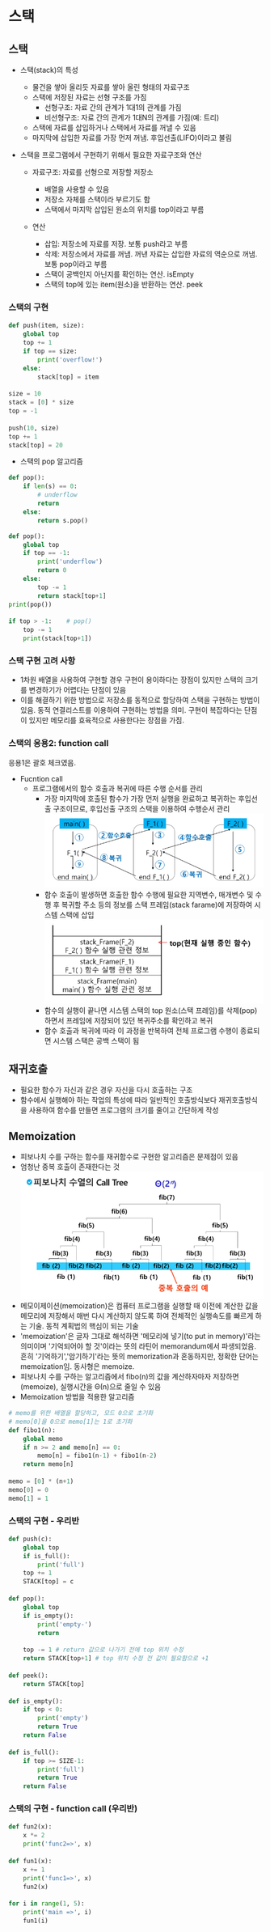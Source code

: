 # 스택
## 스택
- 스택(stack)의 특성
    - 물건을 쌓아 올리듯 자료를 쌓아 올린 형태의 자료구조
    - 스택에 저장된 자료는 선형 구조를 가짐
        - 선형구조: 자료 간의 관계가 1대1의 관계를 가짐
        - 비선형구조: 자료 간의 관계가 1대N의 관계를 가짐(예: 트리)
    - 스택에 자료를 삽입하거나 스택에서 자료를 꺼낼 수 있음
    - 마지막에 삽입한 자료를 가장 먼저 꺼냄. 후입선출(LIFO)이라고 불림

- 스택을 프로그램에서 구현하기 위해서 필요한 자료구조와 연산
    - 자료구조: 자료를 선형으로 저장할 저장소
        - 배열을 사용할 수 있음
        - 저장소 자체를 스택이라 부르기도 함
        - 스택에서 마지막 삽입된 원소의 위치를 top이라고 부름
    
    - 연산
        - 삽입: 저장소에 자료를 저장. 보통 push라고 부름
        - 삭제: 저장소에서 자료를 꺼냄. 꺼낸 자료는 삽입한 자료의 역순으로 꺼냄. 보통 pop이라고 부름
        - 스택이 공백인지 아닌지를 확인하는 연산. isEmpty
        - 스택의 top에 있는 item(원소)을 반환하는 연산. peek

### 스택의 구현
```py
def push(item, size):
    global top
    top += 1
    if top == size:
        print('overflow!')
    else:
        stack[top] = item

size = 10
stack = [0] * size
top = -1

push(10, size)
top += 1
stack[top] = 20
```

- 스택의 pop 알고리즘
```py
def pop():
    if len(s) == 0:
        # underflow
        return
    else:
        return s.pop()
```

```py
def pop():
    global top
    if top == -1:
        print('underflow')
        return 0
    else:
        top -= 1
        return stack[top+1]
print(pop())

if top > -1:    # pop()
    top -= 1
    print(stack[top+1])
```

### 스택 구현 고려 사항
- 1차원 배열을 사용하여 구현할 경우 구현이 용이하다는 장점이  있지만 스택의 크기를 변경하기가 어렵다는 단점이 있음
- 이를 해결하기 위한 방법으로 저장소를 동적으로 할당하여 스택을 구현하는 방법이 있음. 동적 연결리스트를 이용하여 구현하는 방법을 의미. 구현이 복잡하다는 단점이 있지만 메모리를 효육적으로 사용한다는 장점을 가짐.

### 스택의 응용2: function call
응용1은 괄호 체크였음.
- Fucntion call
    - 프로그램에서의 함수 호출과 복귀에 따른 수행 순서를 관리
        - 가장 마지막에 호출된 함수가 가장 먼저 실행을 완료하고 복귀하는 후입선출 구조이므로, 후입선출 구조의 스택을 이용하여 수행순서 관리  
        ![Alt text](Stack-1.png)  
        - 함수 호출이 발생하면 호출한 함수 수행에 필요한 지역변수, 매개변수 및 수행 후 복귀할 주소 등의 정보를 스택 프레임(stack farame)에 저장하여 시스템 스택에 삽입  
        ![Alt text](Stack-2.png)  
        - 함수의 실행이 끝나면 시스템 스택의 top 원소(스택 프레임)를 삭제(pop)하면서 프레임에 저장되어 있던 복귀주소를 확인하고 복귀
        - 함수 호출과 복귀에 따라 이 과정을 반복하여 전체 프로그램 수행이 종료되면 시스템 스택은 공백 스택이 됨


## 재귀호출
- 필요한 함수가 자신과 같은 경우 자신을 다시 호출하는 구조
- 함수에서 실행해야 하는 작업의 특성에 따라 일반적인 호출방식보다 재귀호출방식을 사용하여 함수를 만들면 프로그램의 크기를 줄이고 간단하게 작성

## Memoization
- 피보나치 수를 구하는 함수를 재귀함수로 구현한 알고리즘은 문제점이 있음
- 엄청난 중복 호출이 존재한다는 것  
![Alt text](Stack-3.png)
- 메모이제이션(memoization)은 컴퓨터 프로그램을 실행할 때 이전에 계산한 값을 메모리에 저장해서 매번 다시 계산하지 않도록 하여 전체적인 실행속도를 빠르게 하는 기술. 동적 계획법의 핵심이 되는 기술
- 'memoization'은 글자 그대로 해석하면 '메모리에 넣기(to put in memory)'라는 의미이며 '기억되어야 할 것'이라는 뜻의 라틴어 memorandum에서 파생되었음. 흔히 '기억하기','암기하기'라는 뜻의 memorization과 혼동하지만, 정확한 단어는 memoization임. 동사형은 memoize.
- 피보나치 수를 구하는 알고리즘에서 fibo(n)의 값을 계산하자마자 저장하면(memoize), 실행시간을 Θ(n)으로 줄일 수 있음
- Memoization 방법을 적용한 알고리즘
```py
# memo를 위한 배열을 할당하고, 모드 0으로 초기화
# memo[0]을 0으로 memo[1]는 1로 초기화
def fibo1(n):
    global memo
    if n >= 2 and memo[n] == 0:
        memo[n] = fibo1(n-1) + fibo1(n-2)
    return memo[n]

memo = [0] * (n+1)
memo[0] = 0
memo[1] = 1
```

### 스택의 구현 - 우리반
```py
def push(c):
    global top
    if is_full():
        print('full')
    top += 1
    STACK[top] = c

def pop():
    global top
    if is_empty():
        print('empty-')
        return

    top -= 1 # return 값으로 나가기 전에 top 위치 수정
    return STACK[top+1] # top 위치 수정 전 값이 필요함으로 +1

def peek():
    return STACK[top]

def is_empty():
    if top < 0:
        print('empty')
        return True
    return False

def is_full():
    if top >= SIZE-1:
        print('full')
        return True
    return False
```

### 스택의 구현 - function call (우리반)
```py
def fun2(x):
    x *= 2
    print('func2=>', x)

def fun1(x):
    x += 1
    print('func1=>', x)
    fun2(x)

for i in range(1, 5):
    print('main =>', i)
    fun1(i)
```